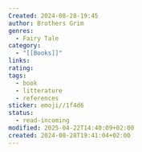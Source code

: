 ```yaml
---
Created: 2024-08-28-19:45
author: Brothers Grim
genres:
  - Fairy Tale
category:
  - "[[Books]]"
links: 
rating: 
tags:
  - book
  - litterature
  - references
sticker: emoji//1f4d6
status:
  - read-incoming
modified: 2025-04-22T14:40:09+02:00
created: 2024-08-28T19:41:04+02:00
---
```

